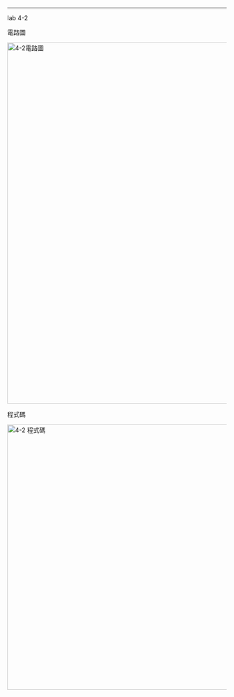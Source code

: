 -----

lab 4-2

電路圖

<img width="829" alt="4-2電路圖" src="https://user-images.githubusercontent.com/89327074/137608367-bbd056ec-8f94-4f88-9108-36eb0339bf81.png">


程式碼

<img width="609" alt="4-2 程式碼" src="https://user-images.githubusercontent.com/89327074/137608381-b7e1c078-6bd3-45b6-b34b-36747c863703.png">

